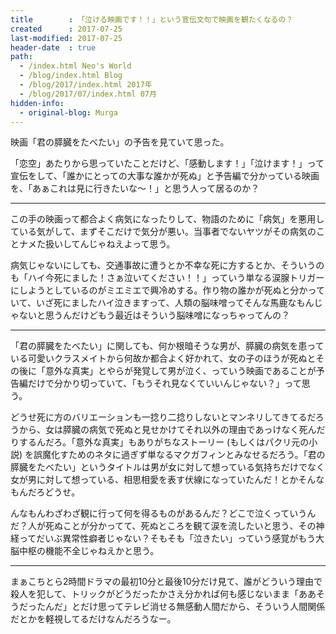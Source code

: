 ```yaml
---
title        : 「泣ける映画です！！」という宣伝文句で映画を観たくなるの？
created      : 2017-07-25
last-modified: 2017-07-25
header-date  : true
path:
  - /index.html Neo's World
  - /blog/index.html Blog
  - /blog/2017/index.html 2017年
  - /blog/2017/07/index.html 07月
hidden-info:
  - original-blog: Murga
---
```


映画「君の膵臓をたべたい」の予告を見ていて思った。

「恋空」あたりから思っていたことだけど、「感動します！」「泣けます！」って宣伝をして、「誰かにとっての大事な誰かが死ぬ」と予告編で分かっている映画を、「あぁこれは見に行きたいな～！」と思う人って居るのか？

---

この手の映画って都合よく病気になったりして、物語のために「病気」を悪用している気がして、まずそこだけで気分が悪い。当事者でないヤツがその病気のことナメた扱いしてんじゃねえよって思う。

病気じゃないにしても、交通事故に遭うとか不幸な死に方するとか、そういうのも「ハイ今死にました！さぁ泣いてください！！」っていう単なる涙腺トリガーにしようとしているのがミエミエで興冷めする。作り物の誰かが死ぬと分かっていて、いざ死にましたハイ泣きますって、人類の脳味噌ってそんな馬鹿なもんじゃないと思うんだけどもう最近はそういう脳味噌になっちゃってんの？

---

「君の膵臓をたべたい」に関しても、何か根暗そうな男が、膵臓の病気を患っている可愛いクラスメイトから何故か都合よく好かれて、女の子のほうが死ぬとその後に「意外な真実」とやらが発覚して男が泣く、っていう映画であることが予告編だけで分かり切っていて、「もうそれ見なくていいんじゃない？」って思う。

どうせ死に方のバリエーションも一捻り二捻りしないとマンネリしてきてるだろうから、女は膵臓の病気で死ぬと見せかけてそれ以外の理由であっけなく死んだりするんだろ。「意外な真実」もありがちなストーリー (もしくはパクリ元の小説) を誤魔化すためのネタに過ぎず単なるマクガフィンとみなせるだろう。「君の膵臓をたべたい」というタイトルは男が女に対して想っている気持ちだけでなく女が男に対して想っている、相思相愛を表す伏線になっていたんだ！とかそんなもんだろどうせ。

んなもんわざわざ観に行って何を得るものがあるんだ？どこで泣くっていうんだ？人が死ぬことが分かってて、死ぬところを観て涙を流したいと思う、その神経ってだいぶ異常性癖者じゃない？そもそも「泣きたい」っていう感覚がもう大脳中枢の機能不全じゃねえかと思う。

---

まぁこちとら2時間ドラマの最初10分と最後10分だけ見て、誰がどういう理由で殺人を犯して、トリックがどうだったかさえ分かれば何も感じないまま「ああそうだったんだ」とだけ思ってテレビ消せる無感動人間だから、そういう人間関係だとかを軽視してるだけなんだろうなー。
